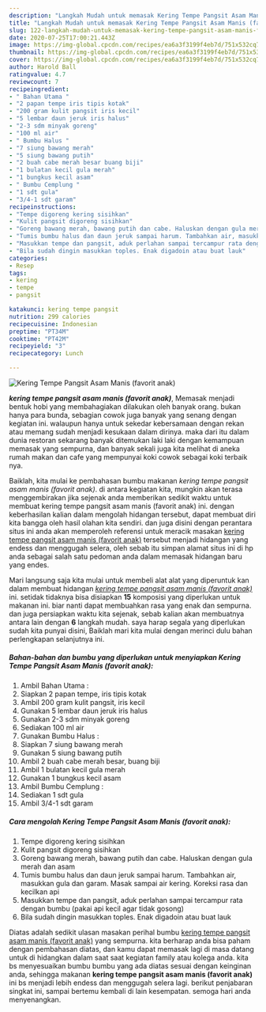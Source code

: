 ```yaml
---
description: "Langkah Mudah untuk memasak Kering Tempe Pangsit Asam Manis (favorit anak) Lezat"
title: "Langkah Mudah untuk memasak Kering Tempe Pangsit Asam Manis (favorit anak) Lezat"
slug: 122-langkah-mudah-untuk-memasak-kering-tempe-pangsit-asam-manis-favorit-anak-lezat
date: 2020-07-25T17:00:21.443Z
image: https://img-global.cpcdn.com/recipes/ea6a3f3199f4eb7d/751x532cq70/kering-tempe-pangsit-asam-manis-favorit-anak-foto-resep-utama.jpg
thumbnail: https://img-global.cpcdn.com/recipes/ea6a3f3199f4eb7d/751x532cq70/kering-tempe-pangsit-asam-manis-favorit-anak-foto-resep-utama.jpg
cover: https://img-global.cpcdn.com/recipes/ea6a3f3199f4eb7d/751x532cq70/kering-tempe-pangsit-asam-manis-favorit-anak-foto-resep-utama.jpg
author: Harold Ball
ratingvalue: 4.7
reviewcount: 7
recipeingredient:
- " Bahan Utama "
- "2 papan tempe iris tipis kotak"
- "200 gram kulit pangsit iris kecil"
- "5 lembar daun jeruk iris halus"
- "2-3 sdm minyak goreng"
- "100 ml air"
- " Bumbu Halus "
- "7 siung bawang merah"
- "5 siung bawang putih"
- "2 buah cabe merah besar buang biji"
- "1 bulatan kecil gula merah"
- "1 bungkus kecil asam"
- " Bumbu Cemplung "
- "1 sdt gula"
- "3/4-1 sdt garam"
recipeinstructions:
- "Tempe digoreng kering sisihkan"
- "Kulit pangsit digoreng sisihkan"
- "Goreng bawang merah, bawang putih dan cabe. Haluskan dengan gula merah dan asam"
- "Tumis bumbu halus dan daun jeruk sampai harum. Tambahkan air, masukkan gula dan garam. Masak sampai air kering. Koreksi rasa dan kecilkan api"
- "Masukkan tempe dan pangsit, aduk perlahan sampai tercampur rata dengan bumbu (pakai api kecil agar tidak gosong)"
- "Bila sudah dingin masukkan toples. Enak digadoin atau buat lauk"
categories:
- Resep
tags:
- kering
- tempe
- pangsit

katakunci: kering tempe pangsit 
nutrition: 299 calories
recipecuisine: Indonesian
preptime: "PT34M"
cooktime: "PT42M"
recipeyield: "3"
recipecategory: Lunch

---
```



![Kering Tempe Pangsit Asam Manis (favorit anak)](https://img-global.cpcdn.com/recipes/ea6a3f3199f4eb7d/751x532cq70/kering-tempe-pangsit-asam-manis-favorit-anak-foto-resep-utama.jpg)

<b><i>kering tempe pangsit asam manis (favorit anak)</i></b>, Memasak menjadi bentuk hobi yang membahagiakan dilakukan oleh banyak orang. bukan hanya para bunda, sebagian cowok juga banyak yang senang dengan kegiatan ini. walaupun hanya untuk sekedar kebersamaan dengan rekan atau memang sudah menjadi kesukaan dalam dirinya. maka dari itu dalam dunia restoran sekarang banyak ditemukan laki laki dengan kemampuan memasak yang sempurna, dan banyak sekali juga kita melihat di aneka rumah makan dan cafe yang mempunyai koki cowok sebagai koki terbaik nya.

Baiklah, kita mulai ke pembahasan bumbu makanan <i>kering tempe pangsit asam manis (favorit anak)</i>. di antara kegiatan kita, mungkin akan terasa menggembirakan jika sejenak anda memberikan sedikit waktu untuk membuat kering tempe pangsit asam manis (favorit anak) ini. dengan keberhasilan kalian dalam mengolah hidangan tersebut, dapat membuat diri kita bangga oleh hasil olahan kita sendiri. dan juga disini dengan perantara situs ini anda akan memperoleh referensi untuk meracik masakan <u>kering tempe pangsit asam manis (favorit anak)</u> tersebut menjadi hidangan yang endess dan menggugah selera, oleh sebab itu simpan alamat situs ini di hp anda sebagai salah satu pedoman anda dalam memasak hidangan baru yang endes.




Mari langsung saja kita mulai untuk membeli alat alat yang diperuntuk kan dalam membuat hidangan <u><i>kering tempe pangsit asam manis (favorit anak)</i></u> ini. setidak tidaknya bisa disiapkan <b>15</b> komposisi yang diperlukan untuk makanan ini. biar nanti dapat membuahkan rasa yang enak dan sempurna. dan juga persiapkan waktu kita sejenak, sebab kalian akan membuatnya antara lain dengan <b>6</b> langkah mudah. saya harap segala yang diperlukan sudah kita punyai disini, Baiklah mari kita mulai dengan merinci dulu bahan perlengkapan selanjutnya ini.

<!--inarticleads1-->

##### Bahan-bahan dan bumbu yang diperlukan untuk menyiapkan Kering Tempe Pangsit Asam Manis (favorit anak):

1. Ambil  Bahan Utama :
1. Siapkan 2 papan tempe, iris tipis kotak
1. Ambil 200 gram kulit pangsit, iris kecil
1. Gunakan 5 lembar daun jeruk iris halus
1. Gunakan 2-3 sdm minyak goreng
1. Sediakan 100 ml air
1. Gunakan  Bumbu Halus :
1. Siapkan 7 siung bawang merah
1. Gunakan 5 siung bawang putih
1. Ambil 2 buah cabe merah besar, buang biji
1. Ambil 1 bulatan kecil gula merah
1. Gunakan 1 bungkus kecil asam
1. Ambil  Bumbu Cemplung :
1. Sediakan 1 sdt gula
1. Ambil 3/4-1 sdt garam




<!--inarticleads2-->

##### Cara mengolah Kering Tempe Pangsit Asam Manis (favorit anak):

1. Tempe digoreng kering sisihkan
1. Kulit pangsit digoreng sisihkan
1. Goreng bawang merah, bawang putih dan cabe. Haluskan dengan gula merah dan asam
1. Tumis bumbu halus dan daun jeruk sampai harum. Tambahkan air, masukkan gula dan garam. Masak sampai air kering. Koreksi rasa dan kecilkan api
1. Masukkan tempe dan pangsit, aduk perlahan sampai tercampur rata dengan bumbu (pakai api kecil agar tidak gosong)
1. Bila sudah dingin masukkan toples. Enak digadoin atau buat lauk




Diatas adalah sedikit ulasan masakan perihal bumbu <u>kering tempe pangsit asam manis (favorit anak)</u> yang sempurna. kita berharap anda bisa paham dengan pembahasan diatas, dan kamu dapat memasak lagi di masa datang untuk di hidangkan dalam saat saat kegiatan family atau kolega anda. kita bs menyesuaikan bumbu bumbu yang ada diatas sesuai dengan keinginan anda, sehingga makanan <b>kering tempe pangsit asam manis (favorit anak)</b> ini bs menjadi lebih endess dan menggugah selera lagi. berikut penjabaran singkat ini, sampai bertemu kembali di lain kesempatan. semoga hari anda menyenangkan.
